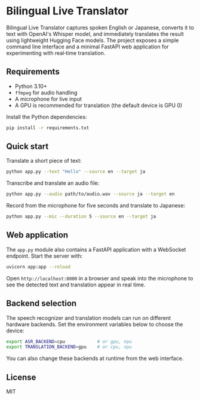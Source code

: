 # Bilingual Live Translator

Bilingual Live Translator captures spoken English or Japanese, converts it to text with OpenAI's Whisper model, and immediately translates the result using lightweight Hugging Face models. The project exposes a simple command line interface and a minimal FastAPI web application for experimenting with real‑time translation.

## Requirements

* Python 3.10+
* `ffmpeg` for audio handling
* A microphone for live input
* A GPU is recommended for translation (the default device is GPU 0)

Install the Python dependencies:

```bash
pip install -r requirements.txt
```

## Quick start

Translate a short piece of text:

```bash
python app.py --text "Hello" --source en --target ja
```

Transcribe and translate an audio file:

```bash
python app.py --audio path/to/audio.wav --source ja --target en
```

Record from the microphone for five seconds and translate to Japanese:

```bash
python app.py --mic --duration 5 --source en --target ja
```

## Web application

The `app.py` module also contains a FastAPI application with a WebSocket endpoint. Start the server with:

```bash
uvicorn app:app --reload
```

Open `http://localhost:8000` in a browser and speak into the microphone to see the detected text and translation appear in real time.

## Backend selection

The speech recognizer and translation models can run on different hardware backends.
Set the environment variables below to choose the device:

```bash
export ASR_BACKEND=cpu            # or gpu, npu
export TRANSLATION_BACKEND=gpu    # or cpu, npu
```

You can also change these backends at runtime from the web interface.

## License

MIT

